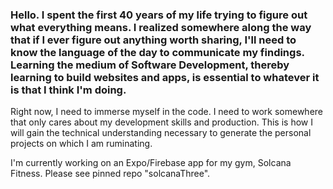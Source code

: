 ### Hello. I spent the first 40 years of my life trying to figure out what everything means. I realized somewhere along the way that if I ever figure out anything worth sharing, I'll need to know the language of the day to communicate my findings. Learning the medium of Software Development, thereby learning to build websites and apps, is essential to whatever it is that I think I'm doing.

Right now, I need to immerse myself in the code. I need to work somewhere that only cares about my development skills and production. This is how I will gain the technical understanding necessary to generate the personal projects on which I am ruminating.

I'm currently working on an Expo/Firebase app for my gym, Solcana Fitness. Please see pinned repo "solcanaThree".

<!--
**AdamIverson/AdamIverson** is a ✨ _special_ ✨ repository because its `README.md` (this file) appears on your GitHub profile.

Here are some ideas to get you started:

- 🔭 I’m currently working on ...
- 🌱 I’m currently learning ...
- 👯 I’m looking to collaborate on ...
- 🤔 I’m looking for help with ...
- 💬 Ask me about ...
- 📫 How to reach me: ...
- 😄 Pronouns: ...
- ⚡ Fun fact: ...
-->
